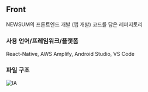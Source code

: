 ## Front
NEWSUM의 프론트엔드 개발 (앱 개발) 코드를 담은 레퍼지토리

### 사용 언어/프레임워크/플랫폼
React-Native, AWS Amplify, Android Studio, VS Code

### 파일 구조
![IA](https://user-images.githubusercontent.com/81340603/170512352-5a57700d-259e-4bc2-b616-136f7e6c7190.png)
